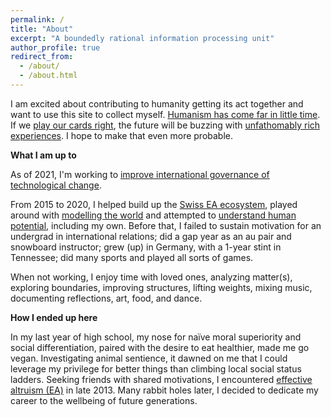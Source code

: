```yaml
---
permalink: /
title: "About"
excerpt: "A boundedly rational information processing unit"
author_profile: true
redirect_from: 
  - /about/
  - /about.html
---
```



I am excited about contributing to humanity getting its act together and want to use this site to collect myself. [Humanism has come far in little time](https://ourworldindata.org/problems-and-progress). If we [play our cards right](https://www.youtube.com/watch?v=CrMIEz_mSJM), the future will be buzzing with [unfathomably rich experiences](https://joecarlsmith.com/2021/01/18/actually-possible-thoughts-on-utopia). I hope to make that even more probable.

**What I am up to**

As of 2021, I'm working to [improve international governance of technological change](https://simoninstitute.ch/).

From 2015 to 2020, I helped build up the [Swiss EA ecosystem](https://effectivealtruism.ch/), played around with [modelling the world](https://www.hindawi.com/journals/complexity/2022/8210732/) and attempted to [understand human potential](https://konrads.link/posts/2019/11/my-favorite-podcasts/), including my own. Before that, I failed to sustain motivation for an undergrad in international relations; did a gap year as an au pair and snowboard instructor; grew (up) in Germany, with a 1-year stint in Tennessee; did many sports and played all sorts of games.

When not working, I enjoy time with loved ones, analyzing matter(s), exploring boundaries, improving structures, lifting weights, mixing music, documenting reflections, art, food, and dance.

**How I ended up here**

In my last year of high school, my nose for naïve moral superiority and social differentiation, paired with the desire to eat healthier, made me go vegan. Investigating animal sentience, it dawned on me that I could leverage my privilege for better things than climbing local social status ladders. Seeking friends with shared motivations, I encountered [effective altruism (EA)](https://en.wikipedia.org/wiki/Effective_altruism) in late 2013. Many rabbit holes later, I decided to dedicate my career to the wellbeing of future generations.
